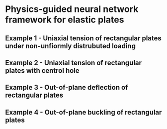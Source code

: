 # Physics-guided neural network framework for elastic plates


## Example 1 - Uniaxial tension of rectangular plates under non-unfiormly distrubuted loading



## Example 2 - Uniaxial tension of rectangular plates with centrol hole


## Example 3 - Out-of-plane deflection of rectangular plates

## Example 4 - Out-of-plane buckling of rectangular plates

